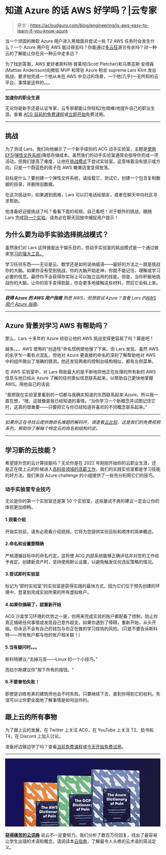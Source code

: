# 知道 Azure 的话 AWS 好学吗？|云专家

> 原文：<https://acloudguru.com/blog/engineering/is-aws-easy-to-learn-if-you-know-azure>

当一个顽固的微软 Azure 用户进入黑暗面并尝试一些 T2 AWS 任务时会发生什么？一个 Azure 用户在 AWS 能过得去吗？你能通过[多云狂](https://acloudguru.com/blog/engineering/cloudguruchallenge-multi-cloud-madness)游刃有余吗？对一种云的了解能让你在另一种云中走多远？

为了找到答案，AWS 爱好者斯科特·普莱彻(Scott Pletcher)和马蒂亚斯·安德森(Mattias Andersson)向微软 MVP 和常驻 Azure 粉丝 supreme Lars Klint 发出挑战，要求他完成一个他从未在 AWS 中见过的场景，一个他(几乎)一无所知的云平台。事情是这样的。。。

* * *

**加速你的职业生涯**

无论你是新手还是认证专家，云专家都能让你轻松(也很棒)地提升自己的职业生涯。查看 [ACG 目前的免费课程](https://acloudguru.com/blog/news/whats-free-at-acg)或[立即开始](https://acloudguru.com/pricing)免费试用。

* * *

## 挑战

为了测试 Lars，我们向他展示了一个新手级别的 ACG 动手实验室，主题是[使用 EFS(弹性文件系统)](https://acloudguru.com/hands-on-labs/reduce-storage-costs-with-efs)降低存储成本。虽然我们的动手实验室通常会指导你完成一项活动，但我们提高了难度，让他在[挑战模式](https://acloudguru.com/blog/news/introducing-challenge-mode-for-a-cloud-gurus-hands-on-labs)下尝试实验室。这意味着没有提示或方向。只是一个蔚蓝色的孩子在 AWS 糖果店里变得放荡。

目标是什么？要创建一个弹性文件系统，请挂载它，测试它，创建一个包含复制数据的目录，并删除旧数据。

在这次挑战中，如果遇到困难，Lars 可以打电话给朋友，或者在聊天中向社区寻求帮助。

他准备好迎接挑战了吗？看看下面的视频，自己看吧！对于额外的挑战，跟随 Lars 完成[同一个实验](https://acloudguru.com/hands-on-labs/reduce-storage-costs-with-efs)。请务必在聊天回放中捕捉用户提示！

## 为什么要为动手实验选择挑战模式？

虽然我们对 Lars 这样做是出于娱乐目的，但动手实验室的挑战模式是一个通过做来[学习的强大工具。](https://acloudguru.com/learn-by-doing)

学习任何东西——无论是云、数学还是如何说纳威语——最好的方法之一就是挑战你的大脑。如果你没有受到挑战，你的大脑开始走神，你就不能记住、理解或学习必要的信息。最终你不会获得你实际上可以独立运用的技能。但是，当你积极地挑战你的大脑，让你的双手变得肮脏，你会更多地接触这些材料，然后它会粘上来。

* * *

***获得 Azure 的 AWS 用户指南**
熟悉 AWS，但想尝试 Azure？查看 Lars 的[AWS 用户 Azure 指南](https://acloudguru.com/blog/engineering/an-aws-users-guide-to-azure)。*

* * *

## Azure 背景对学习 AWS 有帮助吗？

那么，Lars 十多年的 Azure 经验让他的 AWS 挑战变得更容易了吗？算是吧！

越多。。。AWS 使用的“创造性”命名惯例使他慢了下来。但 Lars 发现，虽然 AWS 的名字乍一看有点混乱，但他对 Azure 更直接的命名的深刻了解帮助他对 AWS 中的组件做出了准确的猜测。他还发现两者的控制台结构相似，都有左侧菜单。

在 AWS 实验室中，对 Lars 帮助最大的是不断地将他正在处理的所有新的 AWS 信息与他已经从 Azure 了解的任何类似信息联系起来，以帮助自己更快地掌握 AWS。用他自己的话说:

“我把我在实验室里看到的一切都与我确实知道的东西联系起来:Azure。所以我一直在想，“哦，这就像是我已经知道的事情。“当你学习一个新概念并试图记住它时，这真的很重要——只要把它与你已经知道并喜欢的不同概念联系起来。”

* * *

*如果你正在寻找云提供商命名难题的解码环，请查看[云比较](https://acloud.guru/series/cloud-provider-comparisons)，这是我们的免费视频系列，帮助你了解每个特定云的命名和结构约定。*

* * *

## 学习新的云技能？

希望提升您的云计算技能吗？无论你是在 2022 年刚刚开始你的云职业生涯，还是正在爬上云的阶梯进入[高科技领域的高薪工作](https://acloudguru.com/blog/engineering/top-paying-cloud-certifications-and-jobs)，我们的实践实验室都是学习技能的好方法。我们来自 Azure challenge 的小组提供了一些充分利用它们的技巧。

### 动手实验室专业技巧

无论是你的第一个实验室还是第 50 个实验室，这些屡试不爽的建议一定会让你的体验更加顺畅。

#### 1.观看介绍

开始实验前，请务必观看介绍视频。它将为您提供实验目标和顺序的简单概述。

#### 2.命名和设置要精确

严格遵循目标中的命名约定，这将使 ACG 内部系统能够正确评估并对您的工作给予肯定。创建新资产时，坚持使用默认设置，以避免触发任何违反策略的情况。

#### 3.尝试即时实验室

标记为“即时实验室”的实验室是获得实践的最快方式，因为它们位于预先创建的环境中，登录到完成实验所需的所有虚拟帐户。

#### 4.如果你搞砸了，就重新开始

ACG 沙盒学习环境的优势之一是，你用来完成实验的账户都配备了控制，防止你真正搞砸任何事情或发现自己意外超支。如果你遇到了障碍，重新开始，从头开始。你永远不会有自己的钱包与你正在做的学习挂钩的风险。(只是不要告诉斯科特——所有账户都与他的账户相关联！)

#### 5.当有疑问时。。。

斯科特建议:“去掉元音——Linux 的一个小技巧。”

而拉尔斯建议你"按下所有的按钮。"

#### 6.不要害怕失败！

即使是训练有素的建筑师也会不时失败。只要继续下去，直到你得到它的权利。失误可以让你更全面地了解事情是如何运作的。

## 跟上云的所有事物

为了跟上云的发展，在 Twitter 上关注 ACG，在 YouTube 上关注 T2、脸书和 T4，在 Discord 上加入讨论。

准备好边做边学了吗？查看[当前免费课程](https://acloudguru.com/blog/news/whats-free-at-acg)或[今天开始免费试用](https://acloudguru.com/pricing)。

* * *

[![Complete guide to the Cloud and Dictionary ](img/93ebf63b88ab7fbd48705a01952ba688.png)](https://get.acloudguru.com/cloud-dictionary-of-pain)

[**获得痛苦的云词典**](https://get.acloudguru.com/cloud-dictionary-of-pain)
说云不一定要努力。我们分析了数百万份回复，找出了最容易让学生出错的术语和概念。请阅读本[云指南](https://get.acloudguru.com/cloud-dictionary-of-pain)，了解最令人头疼的云术语的简洁定义。